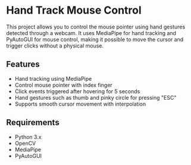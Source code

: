 # Hand Track Mouse Control

This project allows you to control the mouse pointer using hand gestures detected through a webcam. It uses MediaPipe for hand tracking and PyAutoGUI for mouse control, making it possible to move the cursor and trigger clicks without a physical mouse.

## Features
- Hand tracking using MediaPipe
- Control mouse pointer with index finger
- Click events triggered after hovering for 5 seconds
- Hand gestures such as thumb and pinky circle for pressing "ESC"
- Supports smooth cursor movement with interpolation

## Requirements
- Python 3.x
- OpenCV
- MediaPipe
- PyAutoGUI

